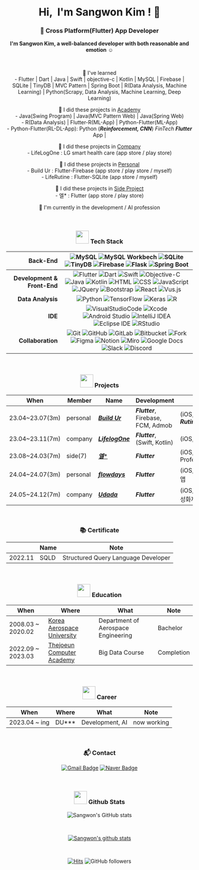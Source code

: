      
<div align="center">
  
<h1 align="center">Hi, &nbsp;I'm Sangwon Kim ! 👋 </h1>

### 🌱 Cross Platform(Flutter) App Developer

  **I'm Sangwon Kim, a well-balanced developer with both reasonable and emotion** :relaxed:
  <!-- **이성과 감성을 겸비한 균형있는 개발자, 김상원입니다** :relaxed:   -->

<!--
<br>

  📙 iOS / AOS App: 2024.03 [***엘****]() (side project) - Community of Professionals     
  📙 iOS / AOS App: 2023.11 [***LifelogOne***]() (company project) - LG Smart Health Care     
  📙 iOS / AOS App: 2023.07 [***Build Ur***](https://chambray-galaxy-020.notion.site/Build-Ur-a72ad722ef0b4ae29f70de89227752e1) (personal project) - Routine | Schedule | ToDoList | Writing
  <br>(* advanced from 'Life Rutine')
<br>
  📙 iOS app: 2023.03 [***Life Rutine***](https://valuable-sandal-512.notion.site/Life-Rutine-21f94eea8e824962a4ae26d2769146ec) (personal project) - Routine | Schedule | Writing
-->

<br>
      
  📕 I've learned <br>- Flutter | Dart | Java | Swift | objective-c | Kotlin | MySQL | Firebase | SQLite | TinyDB | MVC Pattern | Spring Boot | R(Data Analysis, Machine Learning) | Python(Scrapy, Data Analysis, Machine Learning, Deep Learning)    
  <!-- 등 을 익혔습니다.   -->
      
  📗 I did these projects in [Academy]() <br>- Java(Swing Program) | Java(MVC Pattern Web) | Java(Spring Web)
  <br>- R(Data Analysis) | Flutter-R(ML-App) | Python-Flutter(ML-App)
  <br>- Python-Flutter(RL-DL-App): Python (***Reinforcement, CNN***) *FinTech* ***Flutter*** App |    
  <!-- 프로젝트들을 진행하였습니다.  -->

  📗 I did these projects in [Company]() <br>- LifeLogOne : LG smart health care (app store / play store)
  
  📙 I did these projects in [Personal]()
  <br>- Build Ur : Flutter-Firebase (app store / play store / myself)
  <br>- LifeRutine : Flutter-SQLite (app store / myself)
  <!-- 프로젝트를 진행하였습니다.   -->

  📙 I did these projects in [Side Project]()
  <br>- 엘* : Flutter (app store / play store)
  <!-- 프로젝트를 진행하였습니다.   -->
     
  📘 I'm currently in the development / AI profession
  <!-- 📘 현재 개발/AI 직군에서 활동하고 있습니다 :smiling_face_with_three_hearts: -->

<br>

### <img src="https://media.giphy.com/media/WFZvB7VIXBgiz3oDXE/giphy.gif" width="35"> Tech Stack
 
  |<b>Back-End</b>|![MySQL](https://img.shields.io/badge/mySQL-4479A1.svg?&style=flat-square&logo=mySQL&logoColor=white)  ![MySQL Workbech](https://img.shields.io/badge/MySQL%20Workbench-4479A1.svg?&style=flat-square&logo=mySQL%20Workbench&logoColor=white)  ![SQLite](https://img.shields.io/badge/SQLite-003B57.svg?&style=flat-square&logo=SQLite&logoColor=white)  ![TinyDB](https://img.shields.io/badge/TinyDB-276DC3.svg?&style=flat-square&logo=TinyDB&logoColor=white)  ![Firebase](https://img.shields.io/badge/Firebase-FFCA28.svg?&style=flat-square&logo=Firebase&logoColor=white)  ![Flask](https://img.shields.io/badge/Flask-000000.svg?&style=flat-square&logo=Flask&logoColor=white)  ![Spring Boot](https://img.shields.io/badge/Spring%20Boot-6DB33F.svg?&style=flat-square&logo=Spring%20Boot&logoColor=white)|
  |------:|:------:|
  |<b>Development & Front-End</b>|  ![Flutter](https://img.shields.io/badge/Flutter-02569B.svg?&style=flat-square&logo=Flutter&logoColor=white)  ![Dart](https://img.shields.io/badge/Dart-0175C2.svg?&style=flat-square&logo=Dart&logoColor=white)  ![Swift](https://img.shields.io/badge/Swift-F05138.svg?&style=flat-square&logo=Swift&logoColor=white)  ![Objective-C](https://img.shields.io/badge/Objective%82C-57BCAD.svg?&style=flat-square&logo=Objective%82C&logoColor=white)  ![Java](https://img.shields.io/badge/Java-007396.svg?&style=flat-square&logo=Java&logoColor=white)   ![Kotlin](https://img.shields.io/badge/Kotlin-7F52FF.svg?&style=flat-square&logo=Kotlin&logoColor=white)    ![HTML](https://img.shields.io/badge/HTML5-E34F26.svg?&style=flat-square&logo=HTML5&logoColor=white)  ![CSS](https://img.shields.io/badge/CSS-1572B6.svg?&style=flat-square&logo=CSS3&logoColor=white)  ![JavaScript](https://img.shields.io/badge/JavaScript-F7DF1E.svg?&style=flat-square&logo=JavaScript&logoColor=white)  ![JQuery](https://img.shields.io/badge/JQuery-0769AD.svg?&style=flat-square&logo=JQuery&logoColor=white)  ![Bootstrap](https://img.shields.io/badge/Bootstrap-7952B3.svg?&style=flat-square&logo=Bootstrap&logoColor=white) ![React](https://img.shields.io/badge/React-61DAFB.svg?&style=flat-square&logo=React&logoColor=white) ![Vus.js](https://img.shields.io/badge/Vue.js-4FC08D.svg?&style=flat-square&logo=Vue.js&logoColor=white)|
  |<b>Data Analysis</b>|  ![Python](https://img.shields.io/badge/Python-3776AB.svg?&style=flat-square&logo=Python&logoColor=white)  ![TensorFlow](https://img.shields.io/badge/TensorFlow-FF6F00.svg?&style=flat-square&logo=TensorFlow&logoColor=white)  ![Keras](https://img.shields.io/badge/Keras-D00000.svg?&style=flat-square&logo=Keras&logoColor=white)  ![R](https://img.shields.io/badge/R-276DC3.svg?&style=flat-square&logo=R&logoColor=white)|  
  |<b>IDE</b>|  ![VisualStudioCode](https://img.shields.io/badge/Visual%20Studio%20Code-007ACC.svg?&style=flat-square&logo=VisualStudioCode&logoColor=white)  ![Xcode](https://img.shields.io/badge/Xcode-147EFB.svg?&style=flat-square&logo=Xcode&logoColor=white)  ![Android Studio](https://img.shields.io/badge/Android%20Studio-3DDC84.svg?&style=flat-square&logo=Xcode&logoColor=white)  ![IntelliJ IDEA](https://img.shields.io/badge/IntelliJ%20IDE-000000.svg?&style=flat-square&logo=IntelliJIDEA&logoColor=white)  ![Eclipse IDE](https://img.shields.io/badge/Eclipse%20IDE-2C2255.svg?&style=flat-square&logo=Eclipse%20IDE&logoColor=white)  ![RStudio](https://img.shields.io/badge/RStudio-75AADB.svg?&style=flat-square&logo=RStudio&logoColor=white)|
  |<b>Collaboration</b>|  ![Git](https://img.shields.io/badge/Git-F05032.svg?&style=flat-square&logo=Git&logoColor=white)  ![GitHub](https://img.shields.io/badge/GitHub-181717.svg?&style=flat-square&logo=GitHub&logoColor=white)  ![GitLab](https://img.shields.io/badge/GitLab-FC6D26.svg?&style=flat-square&logo=GitLab&logoColor=white)  ![Bitbucket](https://img.shields.io/badge/Bitbucket-0052CC.svg?&style=flat-square&logo=Bitbucket&logoColor=white)  ![Fork](https://img.shields.io/badge/Fork-75AADB.svg?&style=flat-square&logo=Fork&logoColor=white)  ![Figma](https://img.shields.io/badge/Figma-F24E1E.svg?&style=flat-square&logo=Figma&logoColor=white)  ![Notion](https://img.shields.io/badge/Notion-000000.svg?&style=flat-square&logo=Notion&logoColor=white)  ![Miro](https://img.shields.io/badge/Miro-050038.svg?&style=flat-square&logo=Miro&logoColor=white)  ![Google Docs](https://img.shields.io/badge/Google%20Docs-34A853.svg?&style=flat-square&logo=Google%20Docs&logoColor=white)  ![Slack](https://img.shields.io/badge/Slack-4A154B.svg?&style=flat-square&logo=Slack&logoColor=white)  ![Discord](https://img.shields.io/badge/Discord-5865F2.svg?&style=flat-square&logo=Discord&logoColor=white)|

<br>
  
### <img src="https://media.giphy.com/media/IauL6LvGNlT3ffhcqq/giphy.gif" width="35"> Projects

  |       When       | Member | Name | Development |    Output    |
  |-----|-----|-----|-----|-----|  
  |23.04~23.07(3m)|personal|[***Build Ur***](https://chambray-galaxy-020.notion.site/Build-Ur-a72ad722ef0b4ae29f70de89227752e1)|***Flutter***, Firebase, FCM, Admob|(iOS, AOS), ***Rutine***/Schedule/ToDoList/Writing|
  |23.04~23.11(7m)|company|[***LifelogOne***]()|***Flutter***, (Swift, Kotlin)|(iOS, AOS) LG Smart Health Care|
  |23.08~24.03(7m)|side(7)|[***엘****]()|***Flutter***|(iOS, AOS) Community of Professionals|
  |24.04~24.07(3m)|personal|[***flowdays***]()|***Flutter***|(iOS, AOS) 시간관리 및 타이머/기록 앱|
  |24.05~24.12(7m)|company|[***Udada***]()|***Flutter***|(iOS, AOS) Pet Insurance App(삼성화재 펫보험 앱)
  <!--
  |22.10(9d)|academy(5)|[Noon Swing Project](https://github.com/sangwonKim7/Swing-Project__App-Kiosk-Cms__Noon.git)|Java, *Swing*|App / Kiosk / Cms|
  |22.11(14d)|academy(5)|[RoastBean Web (mvc)](https://github.com/sangwonKim7/MVC-Project__Web__Roast-Bean.git)|Java, **MVC Pattern**, MySQL|WEB|
  |22.11(7d)|academy(5)|[RoastBean Web (spring)](https://github.com/sangwonKim7/Spring-Project__Web__Roast-Bean.git)|Java, **Spring boot**, MySQL|WEB|
  |22.12(3d)|academy(1)|Subway Data Analysis Semi Project|R|Data Analysis|
  |22.12(4d)|academy(1)|Scheduler App Semi Project|**Flutter**, MySQL|App|
  |23.01(11d)|academy(5)|[Dr.Oh App Project](https://github.com/sangwonKim7/Flutter-R-Project__App-ML__Dr_Oh.git)|**Flutter**, **R**, Firebase|*Data Analysis*, ML, App|
  |23.02(16d)|academy(5)|[LocalNow ML-App Project](https://github.com/sangwonKim7/Python-Flutter_ML-App_LocalNow.git)|***Python(ML)***, **Flutter**, *Flask*, Firebase|Data Analysis, **ML**, App|
  |23.03(12d)|academy(1)|[MemoryMarket RL-DL-App Project](https://github.com/sangwonKim7)|***Python(RL/DL)***, Flutter, Flask, Firebase|***RL, DL***, Fintech, App|
  -->

<br>

### 📚 Certificate
  
  ||Name|Note|
  |-|-|-|
  |2022.11|SQLD|Structured Query Language Developer|
  
<br>
  
### <img src="https://media.giphy.com/media/cIbeGOBApvS2pB4zj5/giphy.gif" width="35"> Education
   
|When|Where|What|Note|
|------|------|------|------|
|2008.03 ~ 2020.02|[Korea Aerospace University](http://kau.ac.kr/web/index.do)|Department of Aerospace Engineering|Bachelor|
|2022.09 ~ 2023.03|[Thejoeun Computer Academy](https://gr.tjoeun.co.kr)|Big Data Course|Completion|
  
<br>
  
### <img src="https://media.giphy.com/media/QXPqYpSyBIMjBTtBbl/giphy.gif" width="35"> Career
   
|When|Where|What|Note|
|------|------|------|------|
|2023.04 ~ ing|DU***|Development, AI|now working|     

<br>

### 📬 Contact

[![Gmail Badge](https://img.shields.io/badge/Gmail-d14836?style=flat-square&logo=Gmail&logoColor=white&link=mailto:swkim7275@gmail.com)](mailto:swkim7275@gmail.com)
[![Naver Badge](https://img.shields.io/badge/Naver-d03C75A?style=flat-square&logo=Naver&logoColor=white&link=mailto:swkim7275@naver.com)](mailto:swkim7275@naver.com)
  
<br>
  
### <img src="https://media.giphy.com/media/KzccVmHEzmNLbc3Tv2/giphy.gif" width="35"> Github Stats
  
![Sangwon's GitHub stats](https://github-readme-stats.vercel.app/api/top-langs?username=sangwonKim7&show_icons=true&theme=tokyonight&layout=compact)

<br>

[![Sangwon's github stats](https://github-readme-stats.vercel.app/api?username=sangwonKim7&show_icons=true&theme=tokyonight)](https://github.com/sangwonKim7/)
  
<br>  
  
[![Hits](https://hits.seeyoufarm.com/api/count/incr/badge.svg?url=https%3A%2F%2Fgithub.com%2FsangwonKim7&count_bg=%2379C83D&title_bg=%23555555&icon=&icon_color=%23E7E7E7&title=hits&edge_flat=false)](https://hits.seeyoufarm.com)
![GitHub followers](https://img.shields.io/github/followers/sangwonKim7?style=social)

</div>


<!--
**sangwonKim7/sangwonKim7** is a ✨ _special_ ✨ repository because its `README.md` (this file) appears on your GitHub profile.

Here are some ideas to get you started:

- 🔭 I’m currently working on ...
- 🌱 I’m currently learning ...
- 👯 I’m looking to collaborate on ...
- 🤔 I’m looking for help with ...
- 💬 Ask me about ...
- 📫 How to reach me: ...
- 😄 Pronouns: ...
- ⚡ Fun fact: ...
-->
